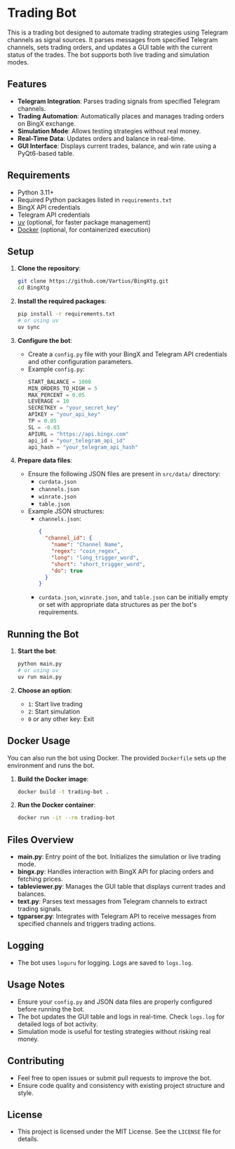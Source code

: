 # Trading Bot

This is a trading bot designed to automate trading strategies using Telegram channels as signal sources. It parses messages from specified Telegram channels, sets trading orders, and updates a GUI table with the current status of the trades. The bot supports both live trading and simulation modes.

## Features

- **Telegram Integration**: Parses trading signals from specified Telegram channels.
- **Trading Automation**: Automatically places and manages trading orders on BingX exchange.
- **Simulation Mode**: Allows testing strategies without real money.
- **Real-Time Data**: Updates orders and balance in real-time.
- **GUI Interface**: Displays current trades, balance, and win rate using a PyQt6-based table.

## Requirements

- Python 3.11+
- Required Python packages listed in `requirements.txt`
- BingX API credentials
- Telegram API credentials
- [uv](https://github.com/astral-sh/uv) (optional, for faster package management)
- [Docker](https://www.docker.com/) (optional, for containerized execution)

## Setup

1. **Clone the repository**:
    ```bash
    git clone https://github.com/Vartius/BingXtg.git
    cd BingXtg
    ```

2. **Install the required packages**:
    ```bash
    pip install -r requirements.txt
    # or using uv
    uv sync
    ```

3. **Configure the bot**:
    - Create a `config.py` file with your BingX and Telegram API credentials and other configuration parameters.
    - Example `config.py`:
      ```python
      START_BALANCE = 1000
      MIN_ORDERS_TO_HIGH = 5
      MAX_PERCENT = 0.05
      LEVERAGE = 10
      SECRETKEY = "your_secret_key"
      APIKEY = "your_api_key"
      TP = 0.05
      SL = -0.03
      APIURL = "https://api.bingx.com"
      api_id = "your_telegram_api_id"
      api_hash = "your_telegram_api_hash"
      ```

4. **Prepare data files**:
    - Ensure the following JSON files are present in `src/data/` directory:
      - `curdata.json`
      - `channels.json`
      - `winrate.json`
      - `table.json`
    - Example JSON structures:
      - `channels.json`:
        ```json
        {
          "channel_id": {
            "name": "Channel Name",
            "regex": "coin_regex",
            "long": "long_trigger_word",
            "short": "short_trigger_word",
            "do": true
          }
        }
        ```
      - `curdata.json`, `winrate.json`, and `table.json` can be initially empty or set with appropriate data structures as per the bot's requirements.

## Running the Bot

1. **Start the bot**:
    ```bash
    python main.py
    # or using uv
    uv run main.py
    ```

2. **Choose an option**:
    - `1`: Start live trading
    - `2`: Start simulation
    - `0` or any other key: Exit

## Docker Usage

You can also run the bot using Docker. The provided `Dockerfile` sets up the environment and runs the bot.

1.  **Build the Docker image**:
    ```bash
    docker build -t trading-bot .
    ```

2.  **Run the Docker container**:
    ```bash
    docker run -it --rm trading-bot
    ```

## Files Overview

- **main.py**: Entry point of the bot. Initializes the simulation or live trading mode.
- **bingx.py**: Handles interaction with BingX API for placing orders and fetching prices.
- **tableviewer.py**: Manages the GUI table that displays current trades and balances.
- **text.py**: Parses text messages from Telegram channels to extract trading signals.
- **tgparser.py**: Integrates with Telegram API to receive messages from specified channels and triggers trading actions.

## Logging

- The bot uses `loguru` for logging. Logs are saved to `logs.log`.

## Usage Notes

- Ensure your `config.py` and JSON data files are properly configured before running the bot.
- The bot updates the GUI table and logs in real-time. Check `logs.log` for detailed logs of bot activity.
- Simulation mode is useful for testing strategies without risking real money.

## Contributing

- Feel free to open issues or submit pull requests to improve the bot.
- Ensure code quality and consistency with existing project structure and style.

## License

- This project is licensed under the MIT License. See the `LICENSE` file for details.